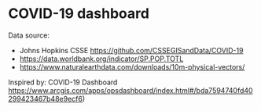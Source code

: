 # COVID-19 dashboard

Data source: 
- Johns Hopkins CSSE https://github.com/CSSEGISandData/COVID-19 
- https://data.worldbank.org/indicator/SP.POP.TOTL
- https://www.naturalearthdata.com/downloads/10m-physical-vectors/

Inspired by: COVID-19 Dashboard https://www.arcgis.com/apps/opsdashboard/index.html#/bda7594740fd40299423467b48e9ecf6)

 
